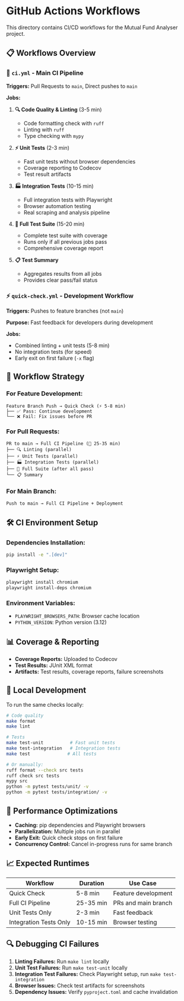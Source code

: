 # GitHub Actions Workflows

This directory contains CI/CD workflows for the Mutual Fund Analyser project.

## 📋 Workflows Overview

### 🔄 `ci.yml` - Main CI Pipeline
**Triggers:** Pull Requests to `main`, Direct pushes to `main`

**Jobs:**
1. **🔍 Code Quality & Linting** (3-5 min)
   - Code formatting check with `ruff`
   - Linting with `ruff`
   - Type checking with `mypy`

2. **⚡ Unit Tests** (2-3 min)
   - Fast unit tests without browser dependencies
   - Coverage reporting to Codecov
   - Test result artifacts

3. **🏭 Integration Tests** (10-15 min)
   - Full integration tests with Playwright
   - Browser automation testing
   - Real scraping and analysis pipeline

4. **🧪 Full Test Suite** (15-20 min)
   - Complete test suite with coverage
   - Runs only if all previous jobs pass
   - Comprehensive coverage report

5. **📋 Test Summary**
   - Aggregates results from all jobs
   - Provides clear pass/fail status

### ⚡ `quick-check.yml` - Development Workflow
**Triggers:** Pushes to feature branches (not `main`)

**Purpose:** Fast feedback for developers during development

**Jobs:**
- Combined linting + unit tests (5-8 min)
- No integration tests (for speed)
- Early exit on first failure (`-x` flag)

## 🎯 Workflow Strategy

### **For Feature Development:**
```
Feature Branch Push → Quick Check (⚡ 5-8 min)
├── ✅ Pass: Continue development
└── ❌ Fail: Fix issues before PR
```

### **For Pull Requests:**
```
PR to main → Full CI Pipeline (🔄 25-35 min)
├── 🔍 Linting (parallel)
├── ⚡ Unit Tests (parallel) 
├── 🏭 Integration Tests (parallel)
├── 🧪 Full Suite (after all pass)
└── 📋 Summary
```

### **For Main Branch:**
```
Push to main → Full CI Pipeline + Deployment
```

## 🛠️ CI Environment Setup

### **Dependencies Installation:**
```bash
pip install -e ".[dev]"
```

### **Playwright Setup:**
```bash
playwright install chromium
playwright install-deps chromium
```

### **Environment Variables:**
- `PLAYWRIGHT_BROWSERS_PATH`: Browser cache location
- `PYTHON_VERSION`: Python version (3.12)

## 📊 Coverage & Reporting

- **Coverage Reports:** Uploaded to Codecov
- **Test Results:** JUnit XML format
- **Artifacts:** Test results, coverage reports, failure screenshots

## 🔧 Local Development

To run the same checks locally:

```bash
# Code quality
make format
make lint

# Tests
make test-unit          # Fast unit tests
make test-integration   # Integration tests  
make test              # All tests

# Or manually:
ruff format --check src tests
ruff check src tests
mypy src
python -m pytest tests/unit/ -v
python -m pytest tests/integration/ -v
```

## 🚀 Performance Optimizations

- **Caching:** pip dependencies and Playwright browsers
- **Parallelization:** Multiple jobs run in parallel
- **Early Exit:** Quick check stops on first failure
- **Concurrency Control:** Cancel in-progress runs for same branch

## 📈 Expected Runtimes

| Workflow | Duration | Use Case |
|----------|----------|----------|
| Quick Check | 5-8 min | Feature development |
| Full CI Pipeline | 25-35 min | PRs and main branch |
| Unit Tests Only | 2-3 min | Fast feedback |
| Integration Tests Only | 10-15 min | Browser testing |

## 🔍 Debugging CI Failures

1. **Linting Failures:** Run `make lint` locally
2. **Unit Test Failures:** Run `make test-unit` locally
3. **Integration Test Failures:** Check Playwright setup, run `make test-integration`
4. **Browser Issues:** Check test artifacts for screenshots
5. **Dependency Issues:** Verify `pyproject.toml` and cache invalidation
